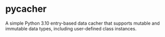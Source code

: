 # pycacher
A simple Python 3.10 entry-based data cacher that supports mutable and immutable data types, including user-defined class instances.
